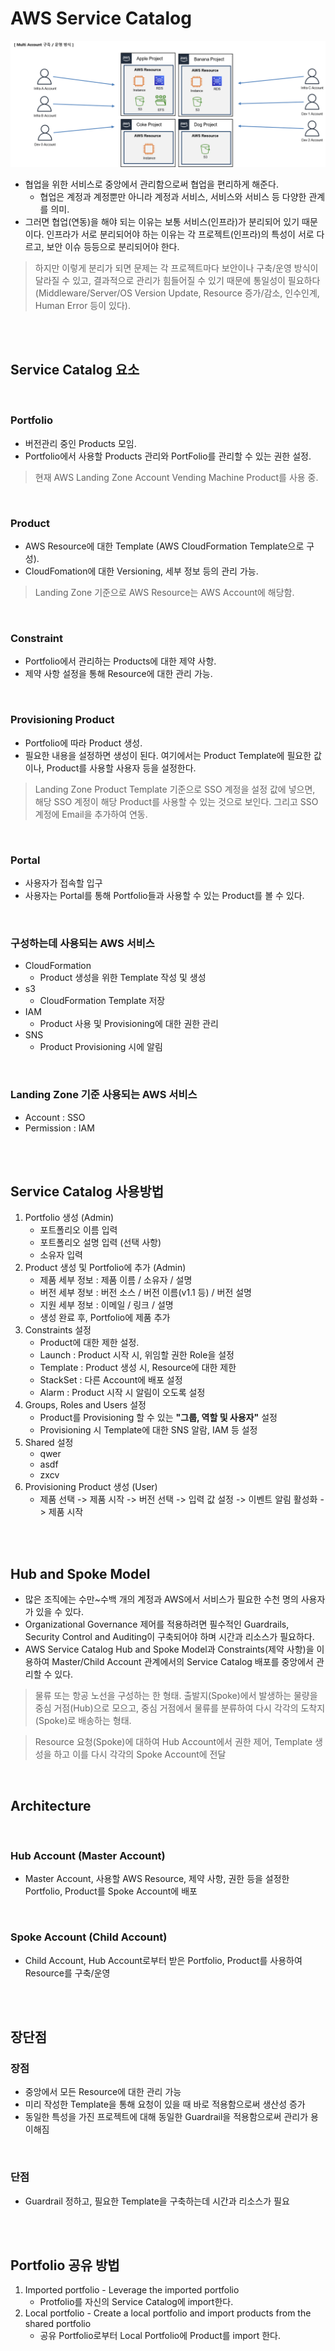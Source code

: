 # AWS Service Catalog
![MultiProject](../img/Multi_Project.png)
* 협업을 위한 서비스로 중앙에서 관리함으로써 협업을 편리하게 해준다.
    * 협업은 계정과 계정뿐만 아니라 계정과 서비스, 서비스와 서비스 등 다양한 관계를 의미.
* 그러면 협업(연동)을 해야 되는 이유는 보통 서비스(인프라)가 분리되어 있기 때문이다. 인프라가 서로 분리되어야 하는 이유는 각 프로젝트(인프라)의 특성이 서로 다르고, 보안 이슈 등등으로 분리되어야 한다.

> 하지만 이렇게 분리가 되면 문제는 각 프로젝트마다 보안이나 구축/운영 방식이 달라질 수 있고, 결과적으로 관리가 힘들어질 수 있기 때문에 통일성이 필요하다 (Middleware/Server/OS Version Update, Resource 증가/감소, 인수인계, Human Error 등이 있다).

</br>
</br>


## Service Catalog 요소
![]()
### Portfolio
* 버전관리 중인 Products 모임.
* Portfolio에서 사용할 Products 관리와 PortFolio를 관리할 수 있는 권한 설정.
> 현재 AWS Landing Zone Account Vending Machine Product를 사용 중.

</br>

### Product
* AWS Resource에 대한 Template (AWS CloudFormation Template으로 구성).
* CloudFomation에 대한 Versioning, 세부 정보 등의 관리 가능.
> Landing Zone 기준으로 AWS Resource는 AWS Account에 해당함.

</br>

### Constraint
* Portfolio에서 관리하는 Products에 대한 제약 사항.
* 제약 사항 설정을 통해 Resource에 대한 관리 가능.

</br>

### Provisioning Product
* Portfolio에 따라 Product 생성.
* 필요한 내용을 설정하면 생성이 된다. 여기에서는 Product Template에 필요한 값이나, Product를 사용할 사용자 등을 설정한다.
> Landing Zone Product Template 기준으로 SSO 계정을 설정 값에 넣으면, 해당 SSO 계정이 해당 Product를 사용할 수 있는 것으로 보인다. 그리고 SSO 계정에 Email을 추가하여 연동.

</br>

### Portal
* 사용자가 접속할 입구
* 사용자는 Portal를 통해 Portfolio들과 사용할 수 있는 Product를 볼 수 있다.
</br>

### 구성하는데 사용되는 AWS 서비스
* CloudFormation
    * Product 생성을 위한 Template 작성 및 생성
* s3
    * CloudFormation Template 저장
* IAM
    * Product 사용 및 Provisioning에 대한 권한 관리
* SNS
    * Product Provisioning 시에 알림
</br>

### Landing Zone 기준 사용되는 AWS 서비스
* Account : SSO
* Permission : IAM
</br>
</br>


## Service Catalog 사용방법
1. Portfolio 생성 (Admin)
    * 포트폴리오 이름 입력
    * 포트폴리오 설명 입력 (선택 사항)
    * 소유자 입력
2. Product 생성 및 Portfolio에 추가 (Admin)
    * 제품 세부 정보 : 제품 이름 / 소유자 / 설명
    * 버전 세부 정보 : 버전 소스 / 버전 이름(v1.1 등) / 버전 설명
    * 지원 세부 정보 : 이메일 / 링크 / 설명
    * 생성 완료 후, Portfolio에 제품 추가
3. Constraints 설정
    * Product에 대한 제한 설정.
    * Launch : Product 시작 시, 위임할 권한 Role을 설정
    * Template : Product 생성 시, Resource에 대한 제한
    * StackSet : 다른 Account에 배포 설정
    * Alarm : Product 시작 시 알림이 오도록 설정
4. Groups, Roles and Users 설정
    * Product를 Provisioning 할 수 있는 __"그룹, 역할 및 사용자"__ 설정
    * Provisioning 시 Template에 대한 SNS 알람, IAM 등 설정
5. Shared 설정
    * qwer
    * asdf
    * zxcv
6. Provisioning Product 생성 (User)
    * 제품 선택 -> 제품 시작 -> 버전 선택 -> 입력 값 설정 -> 이벤트 알림 활성화 -> 제품 시작
</br>
</br>


## Hub and Spoke Model
* 많은 조직에는 수만~수백 개의 계정과 AWS에서 서비스가 필요한 수천 명의 사용자가 있을 수 있다.
* Organizational Governance 제어를 적용하려면 필수적인 Guardrails, Security Control and Auditing이 구축되어야 하며 시간과 리소스가 필요하다.
* AWS Service Catalog Hub and Spoke Model과 Constraints(제약 사항)을 이용하여 Master/Child Account 관계에서의 Service Catalog 배포를 중앙에서 관리할 수 있다.

> 물류 또는 항공 노선을 구성하는 한 형태. 출발지(Spoke)에서 발생하는 물량을 중심 거점(Hub)으로 모으고, 중심 거점에서 물류를 분류하여 다시 각각의 도착지(Spoke)로 배송하는 형태.

> Resource 요청(Spoke)에 대하여 Hub Account에서 권한 제어, Template 생성을 하고 이를 다시 각각의 Spoke Account에 전달 

</br>

## Architecture
![]()
</br>

### Hub Account (Master Account)
* Master Account, 사용할 AWS Resource, 제약 사항, 권한 등을 설정한 Portfolio, Product를 Spoke Account에 배포
</br>

### Spoke Account (Child Account)
* Child Account, Hub Account로부터 받은 Portfolio, Product를 사용하여 Resource를 구축/운영
</br>
</br>


## 장단점
### __장점__
* 중앙에서 모든 Resource에 대한 관리 가능
* 미리 작성한 Template을 통해 요청이 있을 때 바로 적용함으로써 생산성 증가
* 동일한 특성을 가진 프로젝트에 대해 동일한 Guardrail을 적용함으로써 관리가 용이해짐
</br>

### __단점__
* Guardrail 정하고, 필요한 Template을 구축하는데 시간과 리소스가 필요
</br>
</br>


## Portfolio 공유 방법
1. Imported portfolio - Leverage the imported portfolio
    * Protfolio를 자신의 Service Catalog에 import한다.
2. Local portfolio - Create a local portfolio and import products from the shared portfolio
    * 공유 Portfolio로부터 Local Portfolio에 Product를 import 한다.
